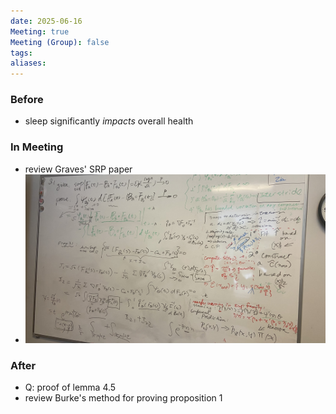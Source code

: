 ```yaml
---
date: 2025-06-16
Meeting: true
Meeting (Group): false
tags: 
aliases:
---
```


### Before
- sleep significantly *impacts* overall health

### In Meeting
- review Graves' SRP paper
- ![](IMG_5615.jpg)

### After
- Q: proof of lemma 4.5
- review Burke's method for proving proposition 1